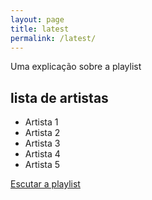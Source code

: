 ```yaml
---
layout: page
title: latest
permalink: /latest/
---
```

Uma explicação sobre a playlist

## lista de artistas

- Artista 1
- Artista 2
- Artista 3
- Artista 4
- Artista 5

[Escutar a playlist][link-playlist]

[link-playlist]: https://open.spotify.com/playlist/0tYSCiaLdQlYoa19zlkloY?si=cf223ff0c06447e3
